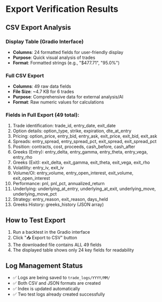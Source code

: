 # Export Verification Results

## CSV Export Analysis

### Display Table (Gradio Interface)
- **Columns**: 24 formatted fields for user-friendly display
- **Purpose**: Quick visual analysis of trades
- **Format**: Formatted strings (e.g., "$477.71", "95.0%")

### Full CSV Export
- **Columns**: 49 raw data fields
- **File Size**: ~4.7 KB for 6 trades
- **Purpose**: Comprehensive data for external analysis/AI
- **Format**: Raw numeric values for calculations

### Fields in Full Export (49 total):
1. Trade identification: trade_id, entry_date, exit_date
2. Option details: option_type, strike, expiration, dte_at_entry
3. Pricing: option_price, entry_bid, entry_ask, exit_price, exit_bid, exit_ask
4. Spreads: entry_spread, entry_spread_pct, exit_spread, exit_spread_pct
5. Position: contracts, cost, proceeds, cash_before, cash_after
6. Greeks (Entry): entry_delta, entry_gamma, entry_theta, entry_vega, entry_rho
7. Greeks (Exit): exit_delta, exit_gamma, exit_theta, exit_vega, exit_rho
8. Volatility: entry_iv, exit_iv
9. Volume/OI: entry_volume, entry_open_interest, exit_volume, exit_open_interest
10. Performance: pnl, pnl_pct, annualized_return
11. Underlying: underlying_at_entry, underlying_at_exit, underlying_move, underlying_move_pct
12. Strategy: entry_reason, exit_reason, days_held
13. Greeks History: greeks_history (JSON array)

## How to Test Export
1. Run a backtest in the Gradio interface
2. Click "📥 Export to CSV" button
3. The downloaded file contains ALL 49 fields
4. The displayed table shows only 24 key fields for readability

## Log Management Status
- ✅ Logs are being saved to `trade_logs/YYYY/MM/` 
- ✅ Both CSV and JSON formats are created
- ✅ Index is updated automatically
- ✅ Two test logs already created successfully